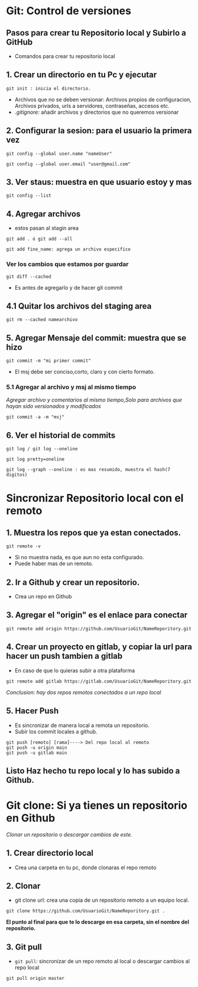 # Git: Control de versiones

## Pasos para crear tu Repositorio local y Subirlo a GitHub
- Comandos para crear tu repositorio local
##  1. Crear un directorio en tu Pc y ejecutar

```
git init : inicia el directorio.
``` 

- Archivos que no se deben versionar: Archivos propios de configuracion, Archivos privados, urls a servidores, contraseñas, accesos etc.
- *.gitignore:* añadir archivos y directorios que no queremos versionar

##  2. Configurar la sesion: para el usuario la primera vez
```
git config --global user.name "nameUser"
```

```
git config --global user.email "user@gmail.com"
```

## 3. Ver staus: muestra en que usuario estoy y mas
```
git config --list
```

##  4. Agregar archivos 
- estos pasan al stagin area
```
git add . ó git add --all
```
```
git add fine_name: agrega un archivo especifico
```

### Ver los cambios que estamos por guardar 
```
git diff --cached
```
- Es antes de agregarlo y de hacer git commit

##  4.1 Quitar los archivos del staging area
```
git rm --cached namearchivo
```

##  5. Agregar Mensaje del commit: muestra que se hizo
```
git commit -m "mi primer commit"
``` 
- El msj debe ser conciso,corto, claro y con cierto formato.

### 5.1 Agregar al archivo y msj al mismo tiempo
*Agregar archivo y comentarios al mismo tiempo,Solo para archivos que hayan sido versionados y modificados*
```
git commit -a -m "msj"
```

##  6. Ver el historial de commits
```
git log / git log --oneline
```
```
git log pretty=oneline
```
```
git log --graph --oneline : es mas resumido, muestra el hash(7 digitos)
```


# Sincronizar Repositorio local con el remoto 


## 1. Muestra los repos que ya estan conectados.
```
git remote -v
```
- Si no muestra nada, es que aun no esta configurado.
- Puede haber mas de un remoto.

## 2. Ir a Github y crear un repositorio.
- Crea un repo en Github

## 3. Agregar el "origin" es el enlace para conectar
```
git remote add origin https://github.com/UsuarioGit/NameReporitory.git
```

## 4. Crear un proyecto en gitlab, y copiar la url para hacer un push tambien a gitlab
- En caso de que lo quieras subir a otra plataforma
```
git remote add gitlab https://gitlab.com/UsuarioGit/NameReporitory.git
```

*Conclusion: hay dos repos remotos conectados a un repo local*

## 5. Hacer Push
- Es sincronizar de manera local a remota un repositorio.
- Subir los commit locales a github.
```
git push [remoto] [rama]----> Del repo local al remoto
git push -u origin main
git push -u gitlab main
```
## Listo Haz hecho tu repo local y lo has subido a Github.



# Git clone: Si ya tienes un repositorio en Github

*Clonar un repositorio o descargar cambios de este.*
## 1. Crear directorio local
- Crea una carpeta en tu pc, donde clonaras el repo remoto
## 2. Clonar
- git clone url: crea una copia de un repositorio remoto a un equipo local.
```
git clone https://github.com/UsuarioGit/NameReporitory.git .
```

**El punto al final para que te lo descarge en esa carpeta, sin el nombre del repositorio.**

## 3. Git pull
- `git pull`: sincronizar de un repo remoto al local o descargar cambios al repo local

```
git pull origin master
```


 










